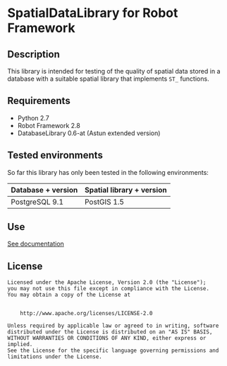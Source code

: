 SpatialDataLibrary for Robot Framework
======================================

Description
-----------
This library is intended for testing of the quality of spatial data stored in a database with a suitable spatial library that implements `ST_` functions.

Requirements
------------
* Python 2.7
* Robot Framework 2.8
* DatabaseLibrary 0.6-at (Astun extended version)

Tested environments
-------------------
So far this library has only been tested in the following environments:

| Database + version | Spatial library + version |
|--------------------|---------------------------|
| PostgreSQL 9.1     | PostGIS 1.5               |

Use
---
[See documentation](doc/SpatialDataLibrary.html)

License
-------
```
Licensed under the Apache License, Version 2.0 (the "License");
you may not use this file except in compliance with the License.
You may obtain a copy of the License at


    http://www.apache.org/licenses/LICENSE-2.0

Unless required by applicable law or agreed to in writing, software
distributed under the License is distributed on an "AS IS" BASIS,
WITHOUT WARRANTIES OR CONDITIONS OF ANY KIND, either express or implied.
See the License for the specific language governing permissions and
limitations under the License.
```

